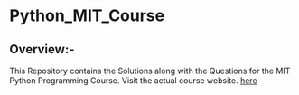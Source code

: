 # Python_MIT_Course

## Overview:-

This Repository contains the Solutions along with the Questions for the MIT Python Programming Course.
Visit the actual course website.
[here](https://ocw.mit.edu/courses/electrical-engineering-and-computer-science/6-0001-introduction-to-computer-science-and-programming-in-python-fall-2016/)
